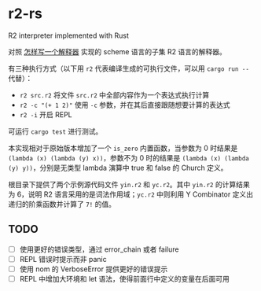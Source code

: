 # r2-rs
R2 interpreter implemented with Rust

对照 [怎样写一个解释器](http://www.yinwang.org/blog-cn/2012/08/01/interpreter) 实现的 scheme 语言的子集 R2 语言的解释器。

有三种执行方式（以下用 `r2` 代表编译生成的可执行文件，可以用 `cargo run --` 代替）：
- `r2 src.r2` 将文件 `src.r2` 中全部内容作为一个表达式执行计算
- `r2 -c "(+ 1 2)"` 使用 `-c` 参数，并在其后直接跟随想要计算的表达式
- `r2 -i` 开启 REPL

可运行 `cargo test` 进行测试。

本实现相对于原始版本增加了一个 `is_zero` 内置函数，当参数为 0 时结果是 `(lambda (x) (lambda (y) x))`，参数不为 0 时的结果是 `(lambda (x) (lambda (y) y))`，分别是无类型 lambda 演算中 true 和 false 的 Church 定义。

根目录下提供了两个示例源代码文件 `yin.r2` 和 `yc.r2`。其中 `yin.r2` 的计算结果为 6，说明 R2 语言采用的是词法作用域；`yc.r2` 中则利用 Y Combinator 定义出递归的阶乘函数并计算了 `7!` 的值。

## TODO

- [ ] 使用更好的错误类型，通过 error_chain 或者 failure
- [ ] REPL 错误时提示而非 panic
- [ ] 使用 nom 的 VerboseError 提供更好的错误提示
- [ ] REPL 中增加大环境和 let 语法，使得前面行中定义的变量在后面可用 